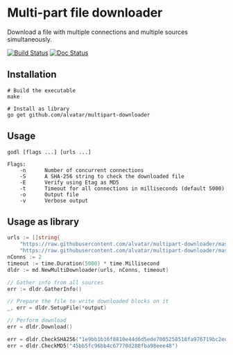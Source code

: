 # Multi-part file downloader

Download a file with multiple connections and multiple sources simultaneously.

[![Build Status](https://travis-ci.org/alvatar/multipart-downloader.svg?branch=master)](https://travis-ci.org/alvatar/multipart-downloader) [![Doc Status](https://godoc.org/github.com/alvatar/multipart-downloader?status.png)](https://godoc.org/github.com/alvatar/multipart-downloader)


## Installation

    # Build the executable
    make

    # Install as library
    go get github.com/alvatar/multipart-downloader

## Usage

    godl [flags ...] [urls ...]

    Flags:
        -n      Number of concurrent connections
        -S      A SHA-256 string to check the downloaded file
        -E      Verify using Etag as MD5
        -t      Timeout for all connections in milliseconds (default 5000)
        -o      Output file
        -v      Verbose output

## Usage as library

```go
urls := []string{
    "https://raw.githubusercontent.com/alvatar/multipart-downloader/master/test/quijote.txt",
    "https://raw.githubusercontent.com/alvatar/multipart-downloader/master/test/quijote2.txt",}
nConns := 2
timeout := time.Duration(5000) * time.Millisecond
dldr := md.NewMultiDownloader(urls, nConns, timeout)

// Gather info from all sources
err := dldr.GatherInfo()

// Prepare the file to write downloaded blocks on it
_, err = dldr.SetupFile(*output)

// Perform download
err = dldr.Download()

err = dldr.CheckSHA256("1e9bb1b16f8810e44d6d5ede7005258518fa976719bc2ed254308e73c357cfcc")
err = dldr.CheckMD5("45bb5fc96bb4c67778d288fba98eee48")
```